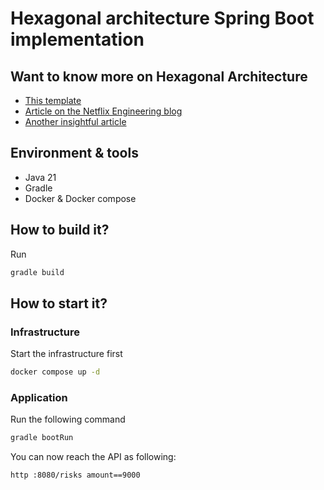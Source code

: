 # Hexagonal architecture Spring Boot implementation

## Want to know more on Hexagonal Architecture

* [This template](https://github.com/jaguililla/hexagonal_spring)
* [Article on the Netflix Engineering blog](https://netflixtechblog.com/ready-for-changes-with-hexagonal-architecture-b315ec967749)
* [Another insightful article](https://softengbook.org/articles/hexagonal-architecture)

## Environment & tools

* Java 21
* Gradle
* Docker & Docker compose

## How to build it?

Run

```bash
gradle build
```

## How to start it?
### Infrastructure
Start the infrastructure first

```bash
docker compose up -d
```

### Application

Run the following command

```bash
gradle bootRun
```

You can now reach the API as following:

```bash
http :8080/risks amount==9000
```

